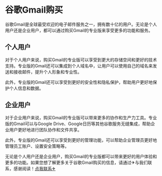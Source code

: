 # 谷歌Gmail购买

谷歌Gmail是全球最受欢迎的电子邮件服务之一，拥有数十亿的用户。无论是个人用户还是企业用户，都可以通过购买Gmail的专业版来享受更多的功能和服务。

## 个人用户

对于个人用户来说，购买Gmail的专业版可以享受到更大的存储空间和更好的技术支持。专业版的Gmail还可以集成到个人域名中，让用户可以使用自己的域名来发送和接收邮件，提升个人形象和专业性。

此外，专业版的Gmail还可以享受到更好的安全性和隐私保护，帮助用户更好地保护个人信息和数据。

## 企业用户

对于企业用户来说，购买Gmail的专业版可以带来更多的协作和生产力工具。专业版的Gmail可以与Google Drive、Google日历等其他谷歌服务无缝集成，帮助企业用户更好地进行团队协作和文件共享。

此外，专业版的Gmail还可以享受到更好的管理功能，可以帮助企业管理员更好地管理员工账户、设置安全策略等。

无论是个人用户还是企业用户，购买Gmail的专业版都可以带来更好的用户体验和更多的功能。如果您想了解更多关于谷歌Gmail购买的信息，请通过✈与我们联系，感谢阅读！[点我联系✈](https://pc.k02.cc)